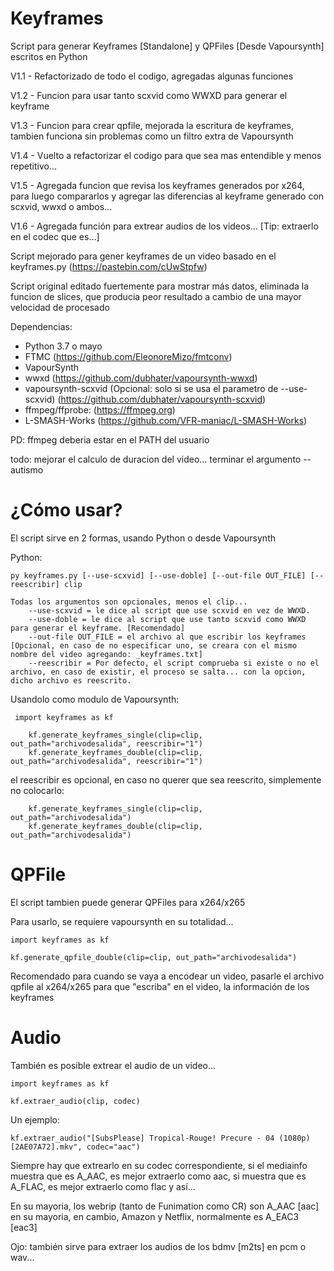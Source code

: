 # Keyframes
 Script para generar Keyframes [Standalone] y QPFiles [Desde Vapoursynth] escritos en Python

   V1.1 - Refactorizado de todo el codigo, agregadas algunas funciones

   V1.2 - Funcion para usar tanto scxvid como WWXD para generar el keyframe
    
   V1.3 - Funcion para crear qpfile, mejorada la escritura de keyframes, tambien funciona sin problemas como un filtro extra de Vapoursynth

   V1.4 - Vuelto a refactorizar el codigo para que sea mas entendible y menos repetitivo...

   V1.5 - Agregada funcion que revisa los keyframes generados por x264, para luego compararlos y agregar las diferencias al keyframe generado con scxvid, wwxd o ambos...

   V1.6 - Agregada función para extrear audios de los videos... [Tip: extraerlo en el codec que es...]
    
   Script mejorado para gener keyframes de un video basado en el keyframes.py (https://pastebin.com/cUwStpfw)

   Script original editado fuertemente para mostrar más datos, eliminada la funcion de slices, que producia peor resultado a cambio de una mayor velocidad de procesado

   Dependencias:
   * Python 3.7 o mayo
   * FTMC (https://github.com/EleonoreMizo/fmtconv)
   * VapourSynth
   * wwxd (https://github.com/dubhater/vapoursynth-wwxd)
   * vapoursynth-scxvid (Opcional: solo si se usa el parametro de --use-scxvid) (https://github.com/dubhater/vapoursynth-scxvid)
   * ffmpeg/ffprobe: (https://ffmpeg.org)
   * L-SMASH-Works (https://github.com/VFR-maniac/L-SMASH-Works)

   PD: ffmpeg deberia estar en el PATH del usuario
    
todo: mejorar el calculo de duracion del video... terminar el argumento --autismo

# ¿Cómo usar?

El script sirve en 2 formas, usando Python o desde Vapoursynth
    
   Python:
   
    py keyframes.py [--use-scxvid] [--use-doble] [--out-file OUT_FILE] [--reescribir] clip

    Todas los argumentos son opcionales, menos el clip...
        --use-scxvid = le dice al script que use scxvid en vez de WWXD.
        --use-doble = le dice al script que use tanto scxvid como WWXD para generar el keyframe. [Recomendado]
        --out-file OUT_FILE = el archivo al que escribir los keyframes [Opcional, en caso de no especificar uno, se creara con el mismo nombre del video agregando: _keyframes.txt]
        --reescribir = Por defecto, el script comprueba si existe o no el archivo, en caso de existir, el proceso se salta... con la opcion, dicho archivo es reescrito.

   Usandolo como modulo de Vapoursynth:
     
     import keyframes as kf

        kf.generate_keyframes_single(clip=clip, out_path="archivodesalida", reescribir="1")
        kf.generate_keyframes_double(clip=clip, out_path="archivodesalida", reescribir="1")

  el reescribir es opcional, en caso no querer que sea reescrito, simplemente no colocarlo:

        kf.generate_keyframes_single(clip=clip, out_path="archivodesalida")
        kf.generate_keyframes_double(clip=clip, out_path="archivodesalida")


# QPFile

El script tambien puede generar QPFiles para x264/x265

Para usarlo, se requiere vapoursynth en su totalidad...

    import keyframes as kf
    
    kf.generate_qpfile_double(clip=clip, out_path="archivodesalida")

Recomendado para cuando se vaya a encodear un video, pasarle el archivo qpfile al x264/x265 para que "escriba" en el video, la información de los keyframes

# Audio

También es posible extrear el audio de un video...

    import keyframes as kf

    kf.extraer_audio(clip, codec)

Un ejemplo:

    kf.extraer_audio("[SubsPlease] Tropical-Rouge! Precure - 04 (1080p) [2AE07A72].mkv", codec="aac")

Siempre hay que extrearlo en su codec correspondiente, si el mediainfo muestra que es A_AAC, es mejor extraerlo como aac, si muestra que es A_FLAC, es mejor extraerlo como flac y así...

En su mayoria, los webrip (tanto de Funimation como CR) son A_AAC [aac] en su mayoria, en cambio, Amazon y Netflix, normalmente es A_EAC3 [eac3]

Ojo: también sirve para extraer los audios de los bdmv [m2ts] en pcm o wav...